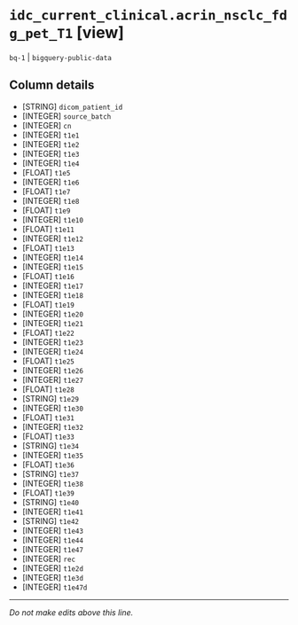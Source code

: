 # `idc_current_clinical.acrin_nsclc_fdg_pet_T1` [view]
`bq-1` | `bigquery-public-data`

## Column details
* [STRING]    `dicom_patient_id`
* [INTEGER]   `source_batch`
* [INTEGER]   `cn`
* [INTEGER]   `t1e1`
* [INTEGER]   `t1e2`
* [INTEGER]   `t1e3`
* [INTEGER]   `t1e4`
* [FLOAT]     `t1e5`
* [INTEGER]   `t1e6`
* [FLOAT]     `t1e7`
* [INTEGER]   `t1e8`
* [FLOAT]     `t1e9`
* [INTEGER]   `t1e10`
* [FLOAT]     `t1e11`
* [INTEGER]   `t1e12`
* [FLOAT]     `t1e13`
* [INTEGER]   `t1e14`
* [INTEGER]   `t1e15`
* [FLOAT]     `t1e16`
* [INTEGER]   `t1e17`
* [INTEGER]   `t1e18`
* [FLOAT]     `t1e19`
* [INTEGER]   `t1e20`
* [INTEGER]   `t1e21`
* [FLOAT]     `t1e22`
* [INTEGER]   `t1e23`
* [INTEGER]   `t1e24`
* [FLOAT]     `t1e25`
* [INTEGER]   `t1e26`
* [INTEGER]   `t1e27`
* [FLOAT]     `t1e28`
* [STRING]    `t1e29`
* [INTEGER]   `t1e30`
* [FLOAT]     `t1e31`
* [INTEGER]   `t1e32`
* [FLOAT]     `t1e33`
* [STRING]    `t1e34`
* [INTEGER]   `t1e35`
* [FLOAT]     `t1e36`
* [STRING]    `t1e37`
* [INTEGER]   `t1e38`
* [FLOAT]     `t1e39`
* [STRING]    `t1e40`
* [INTEGER]   `t1e41`
* [STRING]    `t1e42`
* [INTEGER]   `t1e43`
* [INTEGER]   `t1e44`
* [INTEGER]   `t1e47`
* [INTEGER]   `rec`
* [INTEGER]   `t1e2d`
* [INTEGER]   `t1e3d`
* [INTEGER]   `t1e47d`

-------------------------------------------------------------------------------
*Do not make edits above this line.*
